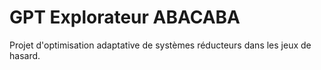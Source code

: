 # GPT Explorateur ABACABA

Projet d'optimisation adaptative de systèmes réducteurs dans les jeux de hasard.
